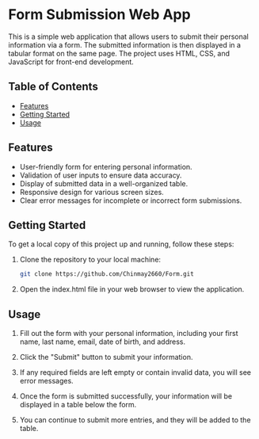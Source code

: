# Form Submission Web App

This is a simple web application that allows users to submit their personal information via a form. The submitted information is then displayed in a tabular format on the same page. The project uses HTML, CSS, and JavaScript for front-end development.

## Table of Contents

- [Features](#features)
- [Getting Started](#getting-started)
- [Usage](#usage)

## Features

- User-friendly form for entering personal information.
- Validation of user inputs to ensure data accuracy.
- Display of submitted data in a well-organized table.
- Responsive design for various screen sizes.
- Clear error messages for incomplete or incorrect form submissions.

## Getting Started

To get a local copy of this project up and running, follow these steps:

1. Clone the repository to your local machine:

   ```bash
   git clone https://github.com/Chinmay2660/Form.git

2. Open the index.html file in your web browser to view the application.

## Usage

1. Fill out the form with your personal information, including your first name, last name, email, date of birth, and address.

2. Click the "Submit" button to submit your information.

3. If any required fields are left empty or contain invalid data, you will see error messages.

4. Once the form is submitted successfully, your information will be displayed in a table below the form.

5. You can continue to submit more entries, and they will be added to the table.
